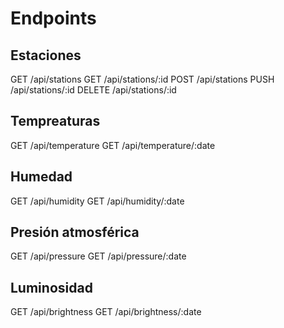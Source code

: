# Endpoints

## Estaciones

GET /api/stations
GET /api/stations/:id
POST /api/stations
PUSH /api/stations/:id
DELETE /api/stations/:id

## Tempreaturas

GET /api/temperature
GET /api/temperature/:date

## Humedad

GET /api/humidity
GET /api/humidity/:date

## Presión atmosférica

GET /api/pressure
GET /api/pressure/:date

## Luminosidad

GET /api/brightness
GET /api/brightness/:date

